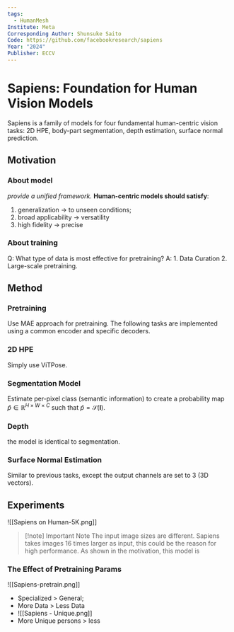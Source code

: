 ```yaml
---
tags:
  - HumanMesh
Institute: Meta
Corresponding Author: Shunsuke Saito
Code: https://github.com/facebookresearch/sapiens
Year: "2024"
Publisher: ECCV
---
```

# Sapiens: Foundation for Human Vision Models
Sapiens is a family of models for four fundamental human-centric vision tasks: 2D HPE, body-part segmentation, depth estimation, surface normal prediction.
## Motivation
### About model
*provide a unified framework.*
**Human-centric models should satisfy**:
1. generalization -> to unseen conditions;
2. broad applicability -> versatility
3. high fidelity -> precise
### About training
Q: What type of data is most effective for pretraining?
A: 1. Data Curation 2. Large-scale pretraining.
## Method
### Pretraining
Use MAE approach for pretraining.
The following tasks are implemented using a common encoder and specific decoders.
### 2D HPE
Simply use ViTPose.
### Segmentation Model
Estimate per-pixel class (semantic information) to create a probability map $\hat{p}\in\mathbb{R}^{H\times W\times C}$ such that $\hat{p}=\mathcal{S}(\mathbf{I})$. 
### Depth
the model is identical to segmentation.
### Surface Normal Estimation
Similar to previous tasks, except the output channels are set to 3 (3D vectors).
## Experiments
![[Sapiens on Human-5K.png]]
> [!note] Important Note
> The input image sizes are different. Sapiens takes images 16 times larger as input, this could be the reason for high performance. As shown in the motivation, this model is 
### The Effect of Pretraining Params
![[Sapiens-pretrain.png]]
* Specialized > General;
* More Data > Less Data
* ![[Sapiens - Unique.png]]
* More Unique persons > less